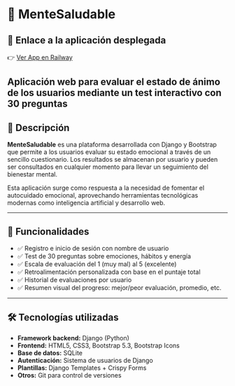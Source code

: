 # 🧠 MenteSaludable
## 🔗 Enlace a la aplicación desplegada

👉 [Ver App en Railway](https://mentesaludable-production.up.railway.app/)

Aplicación web para evaluar el estado de ánimo de los usuarios mediante un test interactivo con 30 preguntas 
---

## 🌟 Descripción

**MenteSaludable** es una plataforma desarrollada con Django y Bootstrap que permite a los usuarios evaluar su estado emocional a través de un sencillo cuestionario. Los resultados se almacenan por usuario y pueden ser consultados en cualquier momento para llevar un seguimiento del bienestar mental.

Esta aplicación surge como respuesta a la necesidad de fomentar el autocuidado emocional, aprovechando herramientas tecnológicas modernas como inteligencia artificial y desarrollo web.

---

## 🚀 Funcionalidades

- ✅ Registro e inicio de sesión con nombre de usuario
- ✅ Test de 30 preguntas sobre emociones, hábitos y energía
- ✅ Escala de evaluación del 1 (muy mal) al 5 (excelente)
- ✅ Retroalimentación personalizada con base en el puntaje total
- ✅ Historial de evaluaciones por usuario
- ✅ Resumen visual del progreso: mejor/peor evaluación, promedio, etc.

---

## 🛠️ Tecnologías utilizadas

- **Framework backend:** Django (Python)
- **Frontend:** HTML5, CSS3, Bootstrap 5.3, Bootstrap Icons
- **Base de datos:** SQLite
- **Autenticación:** Sistema de usuarios de Django
- **Plantillas:** Django Templates + Crispy Forms
- **Otros:** Git para control de versiones


